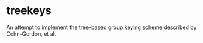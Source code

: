 treekeys
========

An attempt to implement the [tree-based group keying
scheme](https://eprint.iacr.org/2017/666.pdf) described by Cohn-Gordon, et al.
